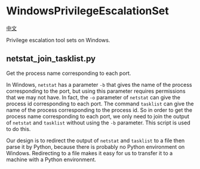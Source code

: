 # WindowsPrivilegeEscalationSet

[中文](cn)


Privilege escalation tool sets on Windows. 

## netstat_join_tasklist.py

Get the process name corresponding to each port.

In Windows, `netstat` has a parameter `-b` that gives the name of the process corresponding to the port,
but using this parameter requires permissions that we may not have.
In fact, the `-o` parameter of `netstat` can give the process id corresponding to each port.
The command `tasklist` can give the name of the process corresponding to the process id.
So in order to get the process name corresponding to each port, 
we only need to join the output of `netstat` and `tasklist` without using the `-b` parameter.
This script is used to do this.

Our design is to redirect the output of `netstat` and `tasklist` to a file 
then parse it by Python, because there is probably no Python environment on Windows. 
Redirecting to a file makes it easy for us to transfer it to a machine with a Python environment.
